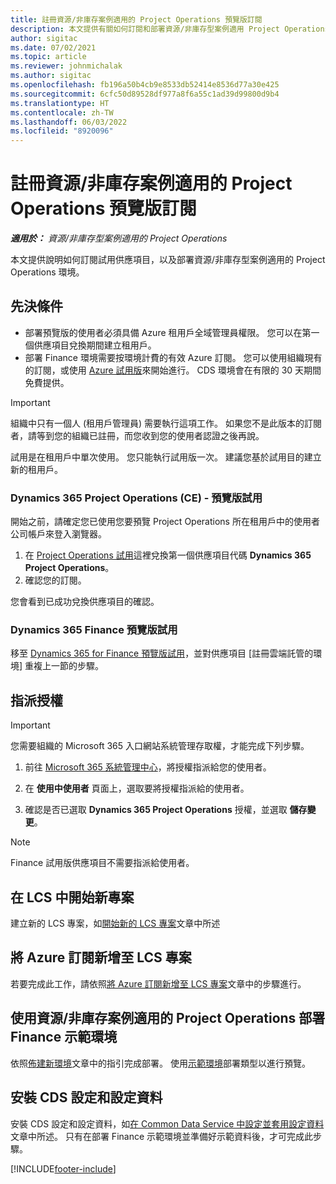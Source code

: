 ```yaml
---
title: 註冊資源/非庫存案例適用的 Project Operations 預覽版訂閱
description: 本文提供有關如何訂閱和部署資源/非庫存型案例適用 Project Operations 的資訊。
author: sigitac
ms.date: 07/02/2021
ms.topic: article
ms.reviewer: johnmichalak
ms.author: sigitac
ms.openlocfilehash: fb196a50b4cb9e8533db52414e8536d77a30e425
ms.sourcegitcommit: 6cfc50d89528df977a8f6a55c1ad39d99800d9b4
ms.translationtype: HT
ms.contentlocale: zh-TW
ms.lasthandoff: 06/03/2022
ms.locfileid: "8920096"
---
```

# <a name="sign-up-for-project-operations-preview-subscriptions-for-resource-non-stocked-scenarios"></a>註冊資源/非庫存案例適用的 Project Operations 預覽版訂閱

_**適用於：** 資源/非庫存型案例適用的 Project Operations_



本文提供說明如何訂閱試用供應項目，以及部署資源/非庫存型案例適用的 Project Operations 環境。

## <a name="prerequisites"></a>先決條件
- 部署預覽版的使用者必須具備 Azure 租用戶全域管理員權限。 您可以在第一個供應項目兌換期間建立租用戶。 
- 部署 Finance 環境需要按環境計費的有效 Azure 訂閱。 您可以使用組織現有的訂閱，或使用 [Azure 試用版](https://azure.microsoft.com/free/)來開始進行。 CDS 環境會在有限的 30 天期間免費提供。

> [!IMPORTANT]
> 組織中只有一個人 (租用戶管理員) 需要執行這項工作。 如果您不是此版本的訂閱者，請等到您的組織已註冊，而您收到您的使用者認證之後再說。
> 
> 試用是在租用戶中單次使用。 您只能執行試用版一次。 建議您基於試用目的建立新的租用戶。


### <a name="dynamics-365-project-operations-ce---preview-trial"></a>Dynamics 365 Project Operations (CE) - 預覽版試用 

開始之前，請確定您已使用您要預覽 Project Operations 所在租用戶中的使用者公司帳戶來登入瀏覽器。

1. 在 [Project Operations 試用](https://aka.ms/try-po)這裡兌換第一個供應項目代碼 **Dynamics 365 Project Operations**。
2. 確認您的訂閱。

  您會看到已成功兌換供應項目的確認。

### <a name="dynamics-365-finance-preview-trial"></a>Dynamics 365 Finance 預覽版試用

移至 [Dynamics 365 for Finance 預覽版試用](https://aka.ms/trypoche)，並對供應項目 [註冊雲端託管的環境] 重複上一節的步驟。  

## <a name="assign-licenses"></a>指派授權

> [!IMPORTANT]
> 您需要組織的 Microsoft 365 入口網站系統管理存取權，才能完成下列步驟。

1. 前往 [Microsoft 365 系統管理中心](https://portal.office.com/)，將授權指派給您的使用者。

2. 在 **使用中使用者** 頁面上，選取要將授權指派給的使用者。

3. 確認是否已選取 **Dynamics 365 Project Operations** 授權，並選取 **儲存變更**。

> [!NOTE]
> Finance 試用版供應項目不需要指派給使用者。

## <a name="start-a-new-project-in-lcs"></a>在 LCS 中開始新專案

建立新的 LCS 專案，如[開始新的 LCS 專案](create-lcs-project.md)文章中所述

## <a name="add-an-azure-subscription-to-an-lcs-project"></a>將 Azure 訂閱新增至 LCS 專案

若要完成此工作，請依照[將 Azure 訂閱新增至 LCS 專案](resource-add-azure-subscription-lcs-project.md)文章中的步驟進行。

## <a name="deploy-finance-demo-environment-with-project-operations-for-resourcenon-stocked-scenarios"></a>使用資源/非庫存案例適用的 Project Operations 部署 Finance 示範環境

依照[佈建新環境](resource-provision-new-environment.md)文章中的指引完成部署。 使用[示範環境](/dynamics365/fin-ops-core/dev-itpro/deployment/deploy-demo-environment)部署類型以進行預覽。 

## <a name="install-cds-setup-and-configuration-data"></a>安裝 CDS 設定和設定資料

安裝 CDS 設定和設定資料，如[在 Common Data Service 中設定並套用設定資料](resource-apply-pro-setup-config-data.md)文章中所述。
只有在部署 Finance 示範環境並準備好示範資料後，才可完成此步驟。


[!INCLUDE[footer-include](../includes/footer-banner.md)]
